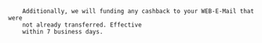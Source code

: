         Additionally, we will funding any cashback to your WEB-E-Mail that were
        not already transferred. Effective
        within 7 business days.
